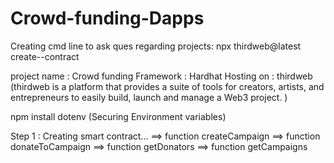# Crowd-funding-Dapps

Creating cmd line to ask ques regarding projects:
npx thirdweb@latest create--contract

project name : Crowd funding
Framework : Hardhat
Hosting on : thirdweb (thirdweb is a platform that provides a suite of tools for creators, artists, and entrepreneurs to easily build, launch and manage a Web3 project. )

npm install dotenv  (Securing Environment variables)

Step 1 : Creating smart contract...
==> function createCampaign
==> function donateToCampaign
==> function getDonators
==> function getCampaigns
